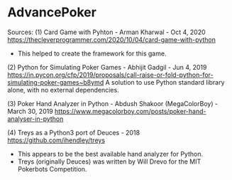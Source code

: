 # AdvancePoker





Sources:
(1) Card Game with Pyhton - Arman Kharwal - Oct 4, 2020
https://thecleverprogrammer.com/2020/10/04/card-game-with-python
- This helped to create the framework for this game.

(2) Python for Simulating Poker Games - Abhijit Gadgil - Jun 4, 2019
https://in.pycon.org/cfp/2019/proposals/call-raise-or-fold-python-for-simulating-poker-games~b8ymd
A solution to use Python standard library alone, with no external dependencies.

(3) Poker Hand Analyzer in Python - Abdush Shakoor (MegaColorBoy) - March 30, 2019
https://www.megacolorboy.com/posts/poker-hand-analyser-in-python

(4) Treys as a Python3 port of Deuces - 2018
https://github.com/ihendley/treys
- This appears to be the best available hand analyzer for Python.
- Treys (originally Deuces) was written by Will Drevo for the MIT Pokerbots Competition. 






